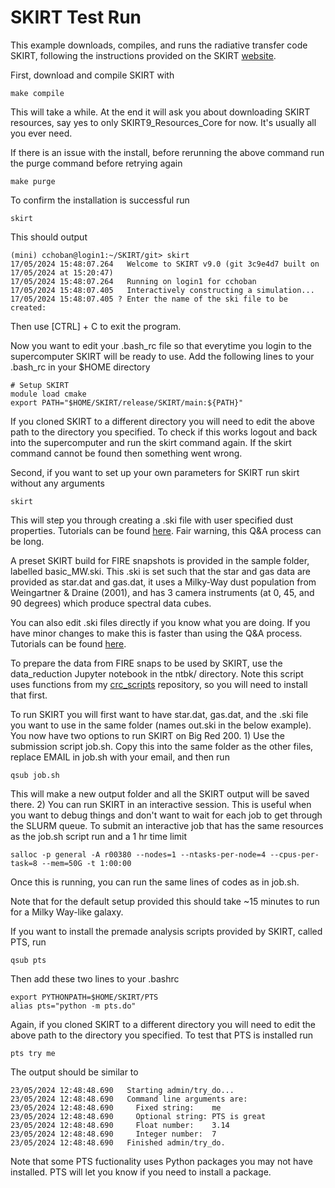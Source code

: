 # SKIRT Test Run

This example downloads, compiles, and runs the radiative transfer code SKIRT, following the instructions provided on the SKIRT [website](https://skirt.ugent.be/root/_home.html).

First, download and compile SKIRT with
```console
make compile
```
This will take a while. At the end it will ask you about downloading SKIRT resources, say yes to only SKIRT9\_Resources\_Core for now. It's usually all you ever need.

If there is an issue with the install, before rerunning the above command run the purge command before retrying again
```console
make purge
```

To confirm the installation is successful run
```console
skirt
```
This should output
```console
(mini) cchoban@login1:~/SKIRT/git> skirt
17/05/2024 15:48:07.264   Welcome to SKIRT v9.0 (git 3c9e4d7 built on 17/05/2024 at 15:20:47)
17/05/2024 15:48:07.264   Running on login1 for cchoban
17/05/2024 15:48:07.405   Interactively constructing a simulation...
17/05/2024 15:48:07.405 ? Enter the name of the ski file to be created:
```
Then use [CTRL] + C to exit the program.



Now you want to edit your .bash\_rc file so that everytime you login to the supercomputer SKIRT will be ready to use. Add the following lines to your .bash\_rc in your $HOME directory
```console
# Setup SKIRT
module load cmake
export PATH="$HOME/SKIRT/release/SKIRT/main:${PATH}"
```
If you cloned SKIRT to a different directory you will need to edit the above path to the directory you specified.
To check if this works logout and back into the supercomputer and run the skirt command again. If the skirt command cannot be found then something went wrong.

Second, if you want to set up your own parameters for SKIRT run skirt without any arguments 
```console
skirt
```
This will step you through creating a .ski file with user specified dust properties. Tutorials can be found [here](https://skirt.ugent.be/version9/_tutorials.html). Fair warning, this Q&A process can be long.

A preset SKIRT build for FIRE snapshots is provided in the sample folder, labelled basic\_MW.ski. This .ski is set such that the star and gas data are provided as star.dat and gas.dat, it uses a Milky-Way dust population from Weingartner & Draine (2001), and has 3 camera instruments (at 0, 45, and 90 degrees) which produce spectral data cubes.

You can also edit .ski files directly if you know what you are doing. If you have minor changes to make this is faster than using the Q&A process. Tutorials can be found [here](https://skirt.ugent.be/version9/_tutorial_custom_dust.html).

To prepare the data from FIRE snaps to be used by SKIRT, use the data_reduction Jupyter notebook in the ntbk/ directory. Note this script uses functions from my [crc_scripts](https://github.com/calebchoban/crc_scripts/) repository, so you will need to install that first.

To run SKIRT you will first want to have star.dat, gas.dat, and the .ski file you want to use in the same folder (names out.ski in the below example). You now have two options to run SKIRT on Big Red 200. 1) Use the submission script job.sh. Copy this into the same folder as the other files, replace EMAIL in job.sh with your email, and then run
```console
qsub job.sh
```
This will make a new output folder and all the SKIRT output will be saved there. 2) You can run SKIRT in an interactive session. This is useful when you want to debug things and don't want to wait for each job to get through the SLURM queue. To submit an interactive job that has the same resources as the job.sh script run and a 1 hr time limit
```console
salloc -p general -A r00380 --nodes=1 --ntasks-per-node=4 --cpus-per-task=8 --mem=50G -t 1:00:00
```
Once this is running, you can run the same lines of codes as in job.sh.

Note that for the default setup provided this should take ~15 minutes to run for a Milky Way-like galaxy.


If you want to install the premade analysis scripts provided by SKIRT, called PTS, run
```console
qsub pts
```
Then add these two lines to your .bashrc
```console
export PYTHONPATH=$HOME/SKIRT/PTS
alias pts="python -m pts.do"
```
Again, if you cloned SKIRT to a different directory you will need to edit the above path to the directory you specified.
To test that PTS is installed run
```console
pts try me
```
The output should be similar to
```console
23/05/2024 12:48:48.690   Starting admin/try_do...
23/05/2024 12:48:48.690   Command line arguments are:
23/05/2024 12:48:48.690     Fixed string:    me
23/05/2024 12:48:48.690     Optional string: PTS is great
23/05/2024 12:48:48.690     Float number:    3.14
23/05/2024 12:48:48.690     Integer number:  7
23/05/2024 12:48:48.690   Finished admin/try_do.
```
Note that some PTS fuctionality uses Python packages you may not have installed. PTS will let you know if you need to install a package.
